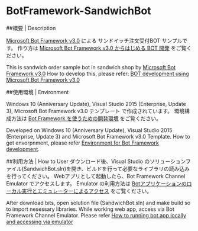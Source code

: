 # BotFramework-SandwichBot

##概要 | Description

[Microsoft Bot Framework v3.0](https://www.botframework.com/) による サンドイッチ注文受付BOT サンプルです。
作り方は [Microsoft Bot Framework v3.0 からはじめる BOT 開発](http://qiita.com/annie/items/edc26c0ee9603e84a2e4) をご覧ください。

This is sandwich order sample bot in sandwich shop by [Microsoft Bot Framework v3.0](https://www.botframework.com/)
How to develop this, please refer: [BOT development using Microsoft Bot Framework v3.0](http://qiita.com/annie/items/edc26c0ee9603e84a2e4)

##使用環境 | Environment

Windows 10 (Anniversary Update), Visual Studio 2015 (Enterprise, Update 3), Microsoft Bot Framework v3.0 テンプレート で作成されています。
環境構成方法は [Bot Framework を使うための開発環境](http://qiita.com/annie/items/edc26c0ee9603e84a2e4#bot-framework-%E3%82%92%E4%BD%BF%E3%81%86%E3%81%9F%E3%82%81%E3%81%AE%E9%96%8B%E7%99%BA%E7%92%B0%E5%A2%83) をご覧ください。

Developed on Windows 10 (Anniversary Update), Visual Studio 2015 (Enterprise, Update 3) and Microsoft Bot Framework v3.0 Template.
How to get envorpnment, please refer [Environment for Bot Framework development](http://qiita.com/annie/items/edc26c0ee9603e84a2e4#bot-framework-%E3%82%92%E4%BD%BF%E3%81%86%E3%81%9F%E3%82%81%E3%81%AE%E9%96%8B%E7%99%BA%E7%92%B0%E5%A2%83).

##利用方法 | How to User
ダウンロード後、Visual Studio のソリューションファイル(SandwichBot.sln)を開き、ビルドを行って必要なライブラリの読み込みを行ってください。
Webアプリとして起動したら、Bot Framework Channel Emulator でアクセスします。
Emulator の利用方法は [Botアプリケーションのローカル実行とエミュレーターによるアクセス](http://qiita.com/annie/items/edc26c0ee9603e84a2e4#bot%E3%82%A2%E3%83%97%E3%83%AA%E3%82%B1%E3%83%BC%E3%82%B7%E3%83%A7%E3%83%B3%E3%81%AE%E3%83%AD%E3%83%BC%E3%82%AB%E3%83%AB%E5%AE%9F%E8%A1%8C%E3%81%A8%E3%82%A8%E3%83%9F%E3%83%A5%E3%83%AC%E3%83%BC%E3%82%BF%E3%83%BC%E3%81%AB%E3%82%88%E3%82%8B%E3%82%A2%E3%82%AF%E3%82%BB%E3%82%B9) をご覧ください。

After download bits, open solution file (SandwichBot.sln) and make build so to import nesessary libraries.
While working web app, access via Bot Framework Channel Emulator.
Please refer [How to running bot app locally and accessing via emulator](http://qiita.com/annie/items/edc26c0ee9603e84a2e4#bot%E3%82%A2%E3%83%97%E3%83%AA%E3%82%B1%E3%83%BC%E3%82%B7%E3%83%A7%E3%83%B3%E3%81%AE%E3%83%AD%E3%83%BC%E3%82%AB%E3%83%AB%E5%AE%9F%E8%A1%8C%E3%81%A8%E3%82%A8%E3%83%9F%E3%83%A5%E3%83%AC%E3%83%BC%E3%82%BF%E3%83%BC%E3%81%AB%E3%82%88%E3%82%8B%E3%82%A2%E3%82%AF%E3%82%BB%E3%82%B9)
